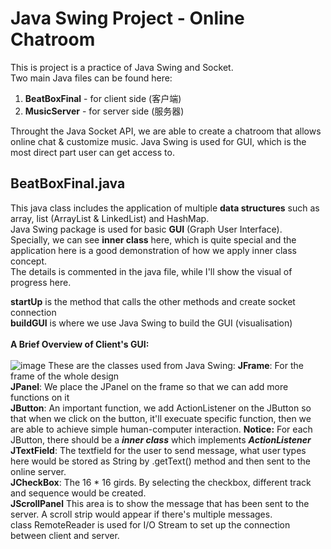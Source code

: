 # Java Swing Project - Online Chatroom
This is project is a practice of Java Swing and Socket.<br/>
Two main Java files can be found here: 
1. **BeatBoxFinal** - for client side (客户端)
2. **MusicServer** - for server side (服务器)<br/>

Throught the Java Socket API, we are able to create a chatroom that allows online chat & customize music. Java Swing is used for GUI, which is the most direct part user can get access to.

## BeatBoxFinal.java
This java class includes the application of multiple **data structures** such as array, list (ArrayList & LinkedList) and HashMap. <br/>
Java Swing package is used for basic **GUI** (Graph User Interface). <br/>
Specially, we can see **inner class** here, which is quite special and the application here is a good demonstration of how we apply inner class concept.<br/>
The details is commented in the java file, while I'll show the visual of progress here.<br/>

**startUp** is the method that calls the other methods and create socket connection <br/>
**buildGUI** is where we use Java Swing to build the GUI (visualisation) <br/><br/>
**A Brief Overview of Client's GUI:** <br/><br/>
![image](https://user-images.githubusercontent.com/66471809/126646912-138bc467-97ef-446e-82c2-ef018d2deeed.png)
These are the classes used from Java Swing:
**JFrame**: For the frame of the whole design <br/>
**JPanel**: We place the JPanel on the frame so that we can add more functions on it<br/>
**JButton**: An important function, we add ActionListener on the JButton so that when we click on the button, it'll execuate specific function, then we are able to achieve simple human-computer interaction. **Notice:** For each JButton, there should be a ***inner class*** which implements ***ActionListener*** <br/>
**JTextField**: The textfield for the user to send message, what user types here would be stored as String by .getText() method and then sent to the online server.<br/>
**JCheckBox**: The 16 * 16 girds. By selecting the checkbox, different track and sequence would be created.<br/>
**JScrollPanel** This area is to show the message that has been sent to the server. A scroll strip would appear if there's multiple messages.<br/>
class RemoteReader is used for I/O Stream to set up the connection between client and server.

